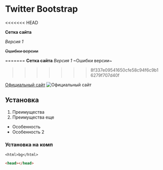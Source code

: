 # Twitter Bootstrap
<<<<<<< HEAD

**Сетка сайта**

*Версия 1*

~~Ошибки версии~~

=======
**Сетка сайта**
*Версия 1*
~Ошибки версии~
>>>>>>> 8f337e09541650cfe58c94f6c9b16279f707d40f

[Официальный сайт](yandex.ru)
![Официальный сайт](https://yastatic.net/s3/home-static/_/x/Q/xk8YidkhGjIGOrFm_dL5781YA.svg)

## Установка

1. Преимущества
1. Преимущества еще

* Особенность
* Особенность 2

### Установка на комп

`<html>bg</html>`

```html
<head></head>

```